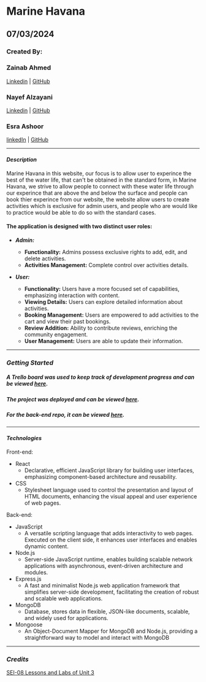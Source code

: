 # Marine Havana

## 07/03/2024

### Created By:

### Zainab Ahmed

[Linkedin](https://www.linkedin.com/in/zainab-ahmed-se) | [GitHub](https://github.com/zynbahmed)

### Nayef Alzayani

[Linkedin](https://www.linkedin.com/in/nayefalzayani) | [GitHub](https://github.com/nakz57)

### Esra Ashoor

[linkedIn](https://www.linkedin.com/in/esra-ashoor-5a82b3231/?trk=people-guest_people_search-card&originalSubdomain=bh) | [GitHub](https://github.com/esraashoor)

---

#### **_Description_**

Marine Havana in this website, our focus is to allow user to experince the best of the water life, that can't be obtained in the standard form, in Marine Havana, we strive to allow people to connect with these water life through our experince that are above the and below the surface and people can book thier experince from our website, the website allow users to create activities which is exclusive for admin users, and people who are would like to practice would be able to do so with the standard cases.

#### The application is designed with two distinct user roles: 
* ***Admin:***
   - **Functionality:** Admins possess exclusive rights to add, edit, and delete activities.
   - **Activities Management:** Complete control over activities details.

* ***User:***
   - **Functionality:** Users have a more focused set of capabilities, emphasizing interaction with content.
   - **Viewing Details:** Users can explore detailed information about activities.
   - **Booking Management:** Users are empowered to add activities to the cart and view their past bookings.
   - **Review Addition:** Ability to contribute reviews, enriching the community engagement.
   - **User Management:** Users are able to update their information.

---
### ***Getting Started***

##### A Trello board was used to keep track of development progress and can be viewed [here](https://trello.com/b/6MV3yBdv/aqualife).
##### The project was deployed and can be viewed [here]().
##### For the back-end repo, it can be viewed [here](https://github.com/zynbahmed/aquaLife-backend).

---


#### **_Technologies_**
Front-end:
* React
  * Declarative, efficient JavaScript library for building user interfaces, emphasizing component-based architecture and reusability.
* CSS
  * Stylesheet language used to control the presentation and layout of HTML documents, enhancing the visual appeal and user experience of web pages.

Back-end:
* JavaScript
  * A versatile scripting language that adds interactivity to web pages. Executed on the client side, it enhances user interfaces and enables dynamic content.
* Node.js
  * Server-side JavaScript runtime, enables building scalable network applications with asynchronous, event-driven architecture and modules.
* Express.js
  * A fast and minimalist Node.js web application framework that simplifies server-side development, facilitating the creation of robust and scalable web applications.
* MongoDB
  * Database, stores data in flexible, JSON-like documents, scalable, and widely used for applications.
* Mongoose
  * An Object-Document Mapper for MongoDB and Node.js, providing a straightforward way to model and interact with MongoDB

  
---
### ***Credits***

[SEI-08 Lessons and Labs of Unit 3](https://github.com/SEI-08-Bahrain/class_wiki?tab=readme-ov-file)
